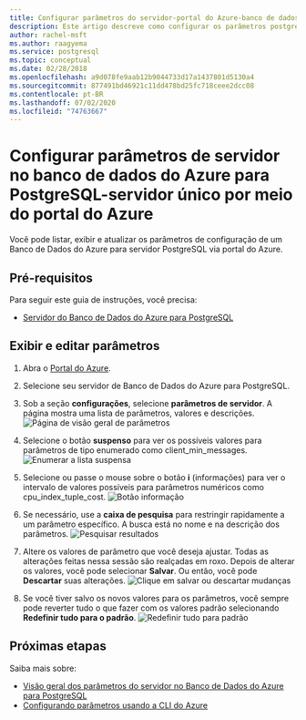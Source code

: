 ```yaml
---
title: Configurar parâmetros do servidor-portal do Azure-banco de dados do Azure para PostgreSQL-servidor único
description: Este artigo descreve como configurar os parâmetros postgres no banco de dados do Azure para PostgreSQL por meio do portal do Azure.
author: rachel-msft
ms.author: raagyema
ms.service: postgresql
ms.topic: conceptual
ms.date: 02/28/2018
ms.openlocfilehash: a9d078fe9aab12b9044733d17a1437801d5130a4
ms.sourcegitcommit: 877491bd46921c11dd478bd25fc718ceee2dcc08
ms.contentlocale: pt-BR
ms.lasthandoff: 07/02/2020
ms.locfileid: "74763667"
---
```

# <a name="configure-server-parameters-in-azure-database-for-postgresql---single-server-via-the-azure-portal"></a>Configurar parâmetros de servidor no banco de dados do Azure para PostgreSQL-servidor único por meio do portal do Azure 
Você pode listar, exibir e atualizar os parâmetros de configuração de um Banco de Dados do Azure para servidor PostgreSQL via portal do Azure.

## <a name="prerequisites"></a>Pré-requisitos
Para seguir este guia de instruções, você precisa:
- [Servidor do Banco de Dados do Azure para PostgreSQL](quickstart-create-server-database-portal.md)

## <a name="viewing-and-editing-parameters"></a>Exibir e editar parâmetros
1. Abra o [Portal do Azure](https://portal.azure.com).

2. Selecione seu servidor de Banco de Dados do Azure para PostgreSQL.

3. Sob a seção **configurações**, selecione **parâmetros de servidor**. A página mostra uma lista de parâmetros, valores e descrições.
![Página de visão geral de parâmetros](./media/howto-configure-server-parameters-in-portal/3-overview-of-parameters.png)

4. Selecione o botão **suspenso** para ver os possíveis valores para parâmetros de tipo enumerado como client_min_messages.
![Enumerar a lista suspensa](./media/howto-configure-server-parameters-in-portal/4-enum-drop-down.png)

5. Selecione ou passe o mouse sobre o botão **i** (informações) para ver o intervalo de valores possíveis para parâmetros numéricos como cpu_index_tuple_cost.
![Botão informação](./media/howto-configure-server-parameters-in-portal/4-information-button.png)

6. Se necessário, use a **caixa de pesquisa** para restringir rapidamente a um parâmetro específico. A busca está no nome e na descrição dos parâmetros.
![Pesquisar resultados](./media/howto-configure-server-parameters-in-portal/5-search.png)

7. Altere os valores de parâmetro que você deseja ajustar. Todas as alterações feitas nessa sessão são realçadas em roxo. Depois de alterar os valores, você pode selecionar **Salvar**. Ou então, você pode **Descartar** suas alterações.
![Clique em salvar ou descartar mudanças](./media/howto-configure-server-parameters-in-portal/6-save-and-discard-buttons.png)

8. Se você tiver salvo os novos valores para os parâmetros, você sempre pode reverter tudo o que fazer com os valores padrão selecionando **Redefinir tudo para o padrão**.
![Redefinir tudo para padrão](./media/howto-configure-server-parameters-in-portal/7-reset-to-default-button.png)

## <a name="next-steps"></a>Próximas etapas
Saiba mais sobre:
- [Visão geral dos parâmetros do servidor no Banco de Dados do Azure para PostgreSQL](concepts-servers.md)
- [Configurando parâmetros usando a CLI do Azure](howto-configure-server-parameters-using-cli.md)
